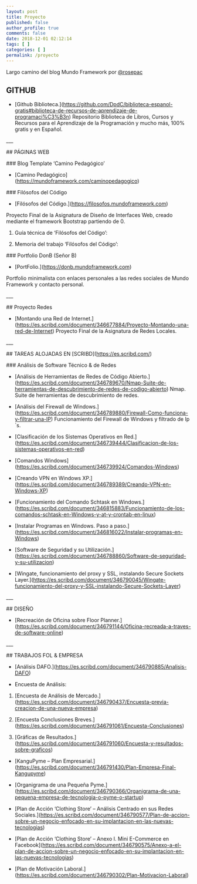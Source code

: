 ```yaml
---
layout: post
title: Proyecto
published: false
author_profile: true
comments: false
date: 2018-12-01 02:12:14
tags: [ ]
categories: [ ]
permalink: /proyecto
---
```

Largo camino del blog Mundo Framework por [@rosepac][1]

## GITHUB

  * \[Github Biblioteca.\](https://github.com/DpdC/biblioteca-espanol-gratis#biblioteca-de-recursos-de-aprendizaje-de-programaci%C3%B3n) Repositorio Biblioteca de Libros, Cursos y Recursos para el Aprendizaje de la Programación y mucho más, 100% gratis y en Español.

\___

\## PÁGINAS WEB

\### Blog Template &#8216;Camino Pedagógico&#8217;

* \[Camino Pedagógico\](https://mundoframework.com/caminopedagogico)

\### Filósofos del Código

* \[Filósofos del Código.\](https://filosofos.mundoframework.com)
  
Proyecto Final de la Asignatura de Diseño de Interfaces Web, creado mediante el framework Bootstrap partiendo de 0.
  
1. Guía técnica de &#8216;Filósofos del Código&#8217;:
  

  
2. Memoria del trabajo &#8216;Filósofos del Código&#8217;:
  


\### Portfolio DonB (Señor B)

* \[PortFolio.\](https://donb.mundoframework.com)
  
Portfolio minimalista con enlaces personales a las redes sociales de Mundo Framework y contacto personal.

\___

\## Proyecto Redes

* \[Montando una Red de Internet.\](https://es.scribd.com/document/346677884/Proyecto-Montando-una-red-de-Internet) Proyecto Final de la Asignatura de Redes Locales.

\___

\## TAREAS ALOJADAS EN \[SCRIBD\](https://es.scribd.com/)

\### Análisis de Software Técnico & de Redes

* \[Análisis de Herramientas de Redes de Código Abierto.\](https://es.scribd.com/document/346789670/Nmap-Suite-de-herramientas-de-descubrimiento-de-redes-de-codigo-abierto) Nmap. Suite de herramientas de descubrimiento de redes.
  
* \[Análisis del Firewall de Windows.\](https://es.scribd.com/document/346789880/Firewall-Como-funciona-y-filtrar-una-IP) Funcionamiento del Firewall de Windows y filtrado de Ip´s.
  
* \[Clasificación de los Sistemas Operativos en Red.\](https://es.scribd.com/document/346739444/Clasificacion-de-los-sistemas-operativos-en-red)
  
* \[Comandos Windows\](https://es.scribd.com/document/346739924/Comandos-Windows)
  
* \[Creando VPN en Windows XP.\](https://es.scribd.com/document/346789389/Creando-VPN-en-Windows-XP)
  
* \[Funcionamiento del Comando Schtask en Windows.\](https://es.scribd.com/document/346815883/Funcionamiento-de-los-comandos-schtask-en-Windows-y-at-y-crontab-en-linux)
  
* \[Instalar Programas en Windows. Paso a paso.\](https://es.scribd.com/document/346816022/Instalar-programas-en-Windows)
  
* \[Software de Seguridad y su Utilización.\](https://es.scribd.com/document/346788860/Software-de-seguridad-y-su-utilizacion)
  
* \[Wingate, funcionamiento del proxy y SSL, instalando Secure Sockets Layer.\](https://es.scribd.com/document/346790045/Wingate-funcionamiento-del-proxy-y-SSL-instalando-Secure-Sockets-Layer)

\___

\## DISEÑO

* \[Recreación de Oficina sobre Floor Planner.\](https://es.scribd.com/document/346791144/Oficina-recreada-a-traves-de-software-online)

\___

\## TRABAJOS FOL & EMPRESA

* \[Análisis DAFO.\](https://es.scribd.com/document/346790885/Analisis-DAFO)
  
* Encuesta de Análisis:
  
1. \[Encuesta de Análisis de Mercado.\](https://es.scribd.com/document/346790437/Encuesta-previa-creacion-de-una-nueva-empresa)
  
2. \[Encuesta Conclusiones Breves.\](https://es.scribd.com/document/346791061/Encuesta-Conclusiones)
  
3. \[Gráficas de Resultados.\](https://es.scribd.com/document/346791060/Encuesta-y-resultados-sobre-graficos)
  
* \[KanguPyme &#8211; Plan Empresarial.\](https://es.scribd.com/document/346791430/Plan-Empresa-Final-Kangupyme)
  
* \[Organigrama de una Pequeña Pyme.\](https://es.scribd.com/document/346790366/Organigrama-de-una-pequena-empresa-de-tecnologia-o-pyme-o-startup)
  
* \[Plan de Acción &#8216;Clothing Store&#8217; &#8211; Análisis Centrado en sus Redes Sociales.\](https://es.scribd.com/document/346790577/Plan-de-accion-sobre-un-negocio-enfocado-en-su-implantacion-en-las-nuevas-tecnologias)
  
* \[Plan de Acción &#8216;Clothing Store&#8217; &#8211; Anexo I. Mini E-Commerce en Facebook\](https://es.scribd.com/document/346790575/Anexo-a-el-plan-de-accion-sobre-un-negocio-enfocado-en-su-implantacion-en-las-nuevas-tecnologias)
  
* \[Plan de Motivación Laboral.\](https://es.scribd.com/document/346790302/Plan-Motivacion-Laboral)

 [1]: https://steemit.com/@rosepac